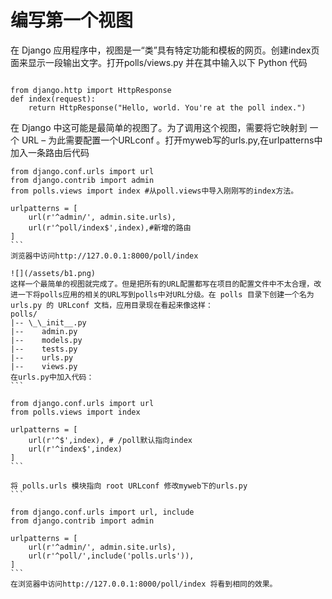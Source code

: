 # 编写第一个视图
在 Django 应用程序中，视图是一“类”具有特定功能和模板的网页。创建index页面来显示一段输出文字。打开polls/views.py 并在其中输入以下 Python 代码
```

from django.http import HttpResponse
def index(request):
    return HttpResponse("Hello, world. You're at the poll index.")
```
在 Django 中这可能是最简单的视图了。为了调用这个视图，需要将它映射到
一个 URL – 为此需要配置一个URLconf 。打开myweb写的urls.py,在urlpatterns中加入一条路由后代码
````
from django.conf.urls import url
from django.contrib import admin
from polls.views import index #从poll.views中导入刚刚写的index方法。

urlpatterns = [
    url(r'^admin/', admin.site.urls),
    url(r'^poll/index$',index),#新增的路由
]
```
浏览器中访问http://127.0.0.1:8000/poll/index

![](/assets/b1.png)
这样一个最简单的视图就完成了。但是把所有的URL配置都写在项目的配置文件中不太合理，改进一下将polls应用的相关的URL写到polls中对URL分级。在 polls 目录下创建一个名为 urls.py 的 URLconf 文档，应用目录现在看起来像这样：
polls/
|-- \_\_init__.py
|--    admin.py
|--    models.py
|--    tests.py
|--    urls.py
|--    views.py
在urls.py中加入代码：
```

from django.conf.urls import url
from polls.views import index

urlpatterns = [
    url(r'^$',index), # /poll默认指向index
    url(r'^index$',index)
]
```

将 polls.urls 模块指向 root URLconf 修改myweb下的urls.py
```

from django.conf.urls import url, include
from django.contrib import admin

urlpatterns = [
    url(r'^admin/', admin.site.urls),
    url(r'^poll/',include('polls.urls')),
]
```
在浏览器中访问http://127.0.0.1:8000/poll/index 将看到相同的效果。


